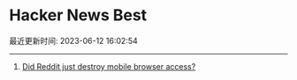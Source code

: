 # Hacker News Best

最近更新时间: 2023-06-12 16:02:54

--- 
1. [Did Reddit just destroy mobile browser access?](https://reddit.com/r/help/comments/135tly1/helpdid_reddit_just_destroy_mobile_browser_access/) 
